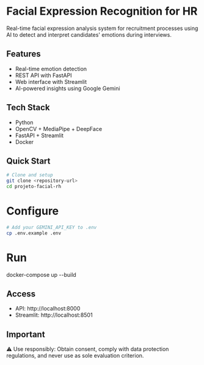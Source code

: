 # Facial Expression Recognition for HR

Real-time facial expression analysis system for recruitment processes using AI to detect and interpret candidates' emotions during interviews.

## Features

- Real-time emotion detection
- REST API with FastAPI
- Web interface with Streamlit
- AI-powered insights using Google Gemini

## Tech Stack

- Python
- OpenCV + MediaPipe + DeepFace
- FastAPI + Streamlit
- Docker

## Quick Start
```bash
# Clone and setup
git clone <repository-url>
cd projeto-facial-rh
```

# Configure
```bash
# Add your GEMINI_API_KEY to .env
cp .env.example .env
```

# Run
docker-compose up --build

## Access

- API: http://localhost:8000
- Streamlit: http://localhost:8501

## Important

⚠️ Use responsibly: Obtain consent, comply with data protection regulations, and never use as sole evaluation criterion.

